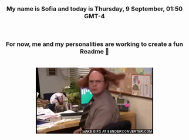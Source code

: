 


<div align="center">
<h3 >My name is Sofia and today is Thursday, 9 September, 01:50 GMT-4</h3><br>
<h3 >For now, me and my personalities are working to create a fun Readme 👋
</h3><br>
<img src='img/dwight.gif' alt='working...'/>
</div>
